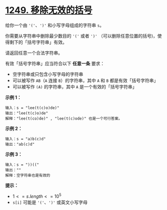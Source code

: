 # [1249. 移除无效的括号](https://leetcode-cn.com/problems/minimum-remove-to-make-valid-parentheses/)

给你一个由 `'('`、`')'` 和小写字母组成的字符串 `s`。

你需要从字符串中删除最少数目的 `'('` 或者 `')'` （可以删除任意位置的括号)，使得剩下的「括号字符串」有效。

请返回任意一个合法字符串。

有效「括号字符串」应当符合以下 **任意一条** 要求：

- 空字符串或只包含小写字母的字符串
- 可以被写作 `AB`（`A` 连接 `B`）的字符串，其中 `A` 和 `B` 都是有效「括号字符串」
- 可以被写作 `(A)` 的字符串，其中 `A` 是一个有效的「括号字符串」

 

**示例 1：**

```
输入：s = "lee(t(c)o)de)"
输出："lee(t(c)o)de"
解释："lee(t(co)de)" , "lee(t(c)ode)" 也是一个可行答案。
```

**示例 2：**

```
输入：s = "a)b(c)d"
输出："ab(c)d"
```

**示例 3：**

```
输入：s = "))(("
输出：""
解释：空字符串也是有效的
```

 

**提示：**

- $1 <= s.length <= 10^5$
- `s[i]` 可能是 `'('`、`')'` 或英文小写字母